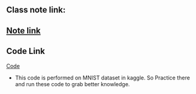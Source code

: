 Class note link: 
---
[Note link](https://drive.google.com/file/d/1gGh8dRTXCbHM70sZktnjuotMPnVm5AF0/view)
---
Code Link
---
[Code](https://github.com/AbuTaher003/Machine-Learning-ML/blob/a77b73eb59a67d9792645a67859eb3d013826643/49-pca-part-03.ipynb)

- This code is performed on MNIST dataset in kaggle. So Practice there and run these code to grab better knowledge.

